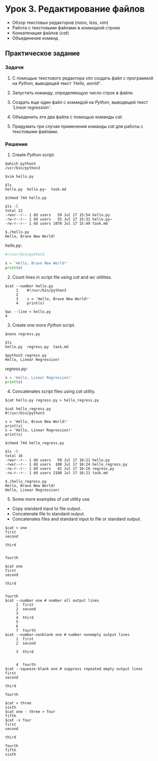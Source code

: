 # Урок 3. Редактирование файлов

- Обзор текстовых редакторов (*nano*, *less*, *vim*)
- Работа с текстовыми файлами в командной строке
- Конкатенация файлов (*cat*)
- Объединение команд

## Практическое задание

### Задачи

1. С помощью текстового редактора *vim* создать файл
с программой на *Python*, выводящей текст *'Hello, world!'*.

2. Запустить команду,
определяющую число строк в файле.

3. Создать еще один файл с командой на *Python*,
выводящей текст *'Linear regression'*.

4. Объединить эти два файла с помощью команды *cat*.

5. Придумать три случая применения команды *cat*
для работы с текстовыми файлами.

### Решение

1. Create *Python* script.

  ```
  $which python3
  /usr/bin/python3

  $vim hello.py

  $ls
  hello.py  hello.py~  task.md

  $chmod 744 hello.py

  $ls -l
  total 12
  -rwxr--r-- 1 dd users   59 Jul 17 15:54 hello.py
  -rw-r--r-- 1 dd users   55 Jul 17 15:32 hello.py~
  -rw-r--r-- 1 dd users 1070 Jul 17 15:49 task.md

  $./hello.py
  Hello, Brave New World!
  ```

  *hello.py*:

  ```python
  #!/usr/bin/python3

  s = 'Hello, Brave New World!'
  print(s)

  ```

2. Count lines in script file using *cat* and *wc* utilities.

  ```
  $cat --number hello.py
       1	#!/usr/bin/python3
       2
       3	s = 'Hello, Brave New World!'
       4	print(s)

  $wc --line < hello.py
  4
  ```

3. Create one more *Python* script.

  ```
  $nano regress.py

  $ls
  hello.py  regress.py  task.md

  $python3 regress.py
  Hello, Linear Regression!
  ```

  *regress.py*:

  ```python
  s = 'Hello, Linear Regression!'
  print(s)

  ```

4. Concatenates script files using *cat* utility.

  ```
  $cat hello.py regress.py > hello_regress.py

  $cat hello_regress.py
  #!/usr/bin/python3

  s = 'Hello, Brave New World!'
  print(s)
  s = 'Hello, Linear Regression!'
  print(s)

  $chmod 744 hello_regress.py

  $ls -l
  total 16
  -rwxr--r-- 1 dd users   59 Jul 17 16:21 hello.py
  -rwxr--r-- 1 dd users  100 Jul 17 16:24 hello_regress.py
  -rw-r--r-- 1 dd users   41 Jul 17 16:16 regress.py
  -rw-r--r-- 1 dd users 2100 Jul 17 16:21 task.md

  $./hello_regress.py
  Hello, Brave New World!
  Hello, Linear Regression!
  ```

5. Some more examples of *cat* utility use.

  - Copy standard input to file output.
  - Concatenate file to standard output.
  - Concatenates files and standard input to file or standard output.

```
$cat > one
first
second

third


fourth
```

```
$cat one
first
second

third


fourth
$cat --number one # number all output lines
     1	first
     2	second
     3
     4	third
     5
     6
     7	fourth
$cat --number-nonblank one # number nonempty output lines
     1	first
     2	second

     3	third


     4	fourth
$cat --squeeze-blank one # suppress repeated empty output lines
first
second

third

fourth
```

```
$cat > three
sixth
$cat one - three > four
fifth
$cat -s four
first
second

third

fourth
fifth
sixth
```
